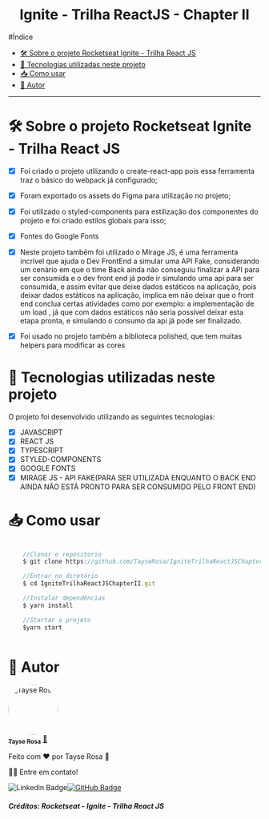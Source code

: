 <h1 align="center">Ignite - Trilha ReactJS - Chapter II </h1>

#Índice
- [🛠 Sobre o projeto Rocketseat Ignite - Trilha React JS](#-sobre-o-projeto-rocketseat-ignite---trilha-react-js)
- [🚀 Tecnologias utilizadas neste projeto](#-tecnologias-utilizadas-neste-projeto)
- [📥 Como usar](#-como-usar)
- [🚀 Autor](#-autor)
  
---
# 🛠 Sobre o projeto Rocketseat Ignite - Trilha React JS
- [x] Foi criado o projeto utilizando o create-react-app pois essa ferramenta traz o básico do webpack já configurado;
- [x] Foram exportado os assets do Figma para utilização no projeto;
- [x] Foi utilizado o styled-components para estilização dos componentes do projeto e foi criado estilos globais para isso;
- [x] Fontes do Google Fonts
- [x] Neste projeto também foi utilizado o Mirage JS, é uma ferramenta incrível que ajuda o Dev FrontEnd a simular uma API Fake, considerando um cenário em que o time Back ainda não conseguiu finalizar a API para ser consumida e o dev front end já pode ir simulando uma api para ser consumida, e assim evitar que deixe dados estáticos na aplicação, pois deixar dados estáticos na aplicação, implica em não deixar que o front end conclua certas atividades como por exemplo: a implementação de um load , já que com dados estáticos não seria possível deixar esta etapa pronta, e simulando o consumo da api já pode ser finalizado.
- [x] Foi usado no projeto também a biblioteca polished, que tem muitas helpers para modificar as cores


# 🚀 Tecnologias utilizadas neste projeto
O projeto foi desenvolvido utilizando as seguintes tecnologias:

- [x] JAVASCRIPT
- [x] REACT JS
- [x] TYPESCRIPT
- [x] STYLED-COMPONENTS
- [x] GOOGLE FONTS
- [x] MIRAGE JS - API FAKE(PARA SER UTILIZADA ENQUANTO O BACK END AINDA NÃO ESTÁ PRONTO PARA SER CONSUMIDO PELO FRONT END)

# 📥 Como usar
```js

    //Clonar o repositório
    $ git clone https://github.com/TayseRosa/IgniteTrilhaReactJSChapterII.git

    //Entrar no diretório
    $ cd IgniteTrilhaReactJSChapterII.git

    //Instalar dependências
    $ yarn install 

    //Startar o projeto
    $yarn start
    

``` 

# 🚀 Autor

<a href="https://www.tayserosa.dev">
 <img style="border-radius: 50%;" src="https://avatars.githubusercontent.com/u/31596454?v=4" width="100px;" alt="Tayse Rosa" style="border-radius:50%"/>
 <br />
 <sub><b>Tayse Rosa</b></sub></a> <a href="https://www.tayserosa.dev" title="Tayse Rosa">🚀</a>


Feito com ❤️ por Tayse Rosa 🚀

👋🏽 Entre em contato!

![Linkedin Badge](https://img.shields.io/badge/-TayseRosa-blue?style=flat-square&logo=Linkedin&logoColor=white&link=https://www.linkedin.com/in/tayse-rosa-3b683151/)[![GitHub Badge](https://img.shields.io/badge/GitHub-100000?style=for-the-badge&logo=github&logoColor=white)](https://github.com/TayseRosa/)

<h5> Créditos: Rocketseat - Ignite - Trilha React JS </h5>